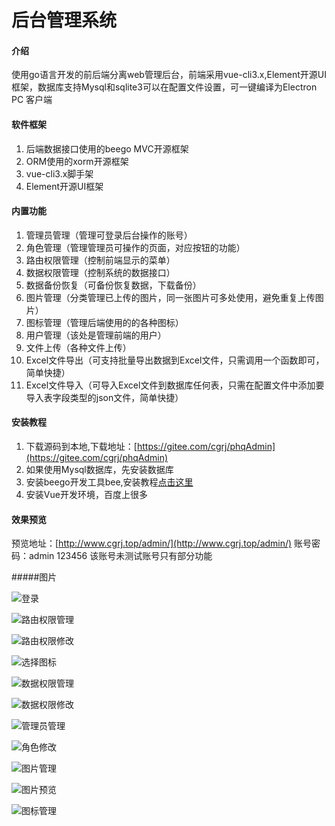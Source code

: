 # 后台管理系统

#### 介绍
使用go语言开发的前后端分离web管理后台，前端采用vue-cli3.x,Element开源UI框架，数据库支持Mysql和sqlite3可以在配置文件设置，可一键编译为Electron PC
客户端
#### 软件框架
1. 后端数据接口使用的beego MVC开源框架
2. ORM使用的xorm开源框架
3. vue-cli3.x脚手架
4. Element开源UI框架

#### 内置功能
1. 管理员管理（管理可登录后台操作的账号）
2. 角色管理（管理管理员可操作的页面，对应按钮的功能）
3. 路由权限管理（控制前端显示的菜单）
4. 数据权限管理（控制系统的数据接口）
5. 数据备份恢复（可备份恢复数据，下载备份）
6. 图片管理（分类管理已上传的图片，同一张图片可多处使用，避免重复上传图片）
7. 图标管理（管理后端使用的的各种图标）
8. 用户管理（该处是管理前端的用户）
9. 文件上传（各种文件上传）
10. Excel文件导出（可支持批量导出数据到Excel文件，只需调用一个函数即可，简单快捷）
11. Excel文件导入（可导入Excel文件到数据库任何表，只需在配置文件中添加要导入表字段类型的json文件，简单快捷）

#### 安装教程

1. 下载源码到本地,下载地址：[https://gitee.com/cgrj/phqAdmin](https://gitee.com/cgrj/phqAdmin)
2. 如果使用Mysql数据库，先安装数据库
3. 安装beego开发工具bee,安装教程[点击这里](https://beego.me/docs/install/bee.md)
4. 安装Vue开发环境，百度上很多
#### 效果预览
预览地址：[http://www.cgrj.top/admin/](http://www.cgrj.top/admin/) 账号密码：admin  123456  该账号未测试账号只有部分功能

#####图片

![登录](http://www.cgrj.top/admin-img/000.jpg) 

![路由权限管理](http://www.cgrj.top/admin-img/001.jpg) 

![路由权限修改](http://www.cgrj.top/admin-img/002.jpg) 

![选择图标](http://www.cgrj.top/admin-img/003.jpg) 

![数据权限管理](http://www.cgrj.top/admin-img/004.jpg) 

![数据权限修改](http://www.cgrj.top/admin-img/005.jpg) 

![管理员管理](http://www.cgrj.top/admin-img/006.jpg) 

![角色修改](http://www.cgrj.top/admin-img/007.jpg) 

![图片管理](http://www.cgrj.top/admin-img/008.jpg) 

![图片预览](http://www.cgrj.top/admin-img/009.jpg) 

![图标管理](http://www.cgrj.top/admin-img/010.jpg) 

